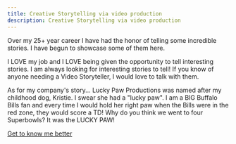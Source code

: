 ```yaml
---
title: Creative Storytelling via video production
description: Creative Storytelling via video production
---
```


Over my 25+ year career I have had the honor of telling some incredible stories. I have begun to showcase some of them here.

I LOVE my job and I LOVE being given the opportunity to tell interesting stories. I am always looking for interesting stories to tell! If you know of anyone needing a Video Storyteller, I would love to talk with them.

As for my company's story... Lucky Paw Productions was named after my childhood dog, Kristie. I swear she had a "lucky paw". I am a BIG Buffalo Bills fan and every time I would hold her right paw when the Bills were in the red zone, they would score a TD! Why do you think we went to four Superbowls? It was the LUCKY PAW!

[Get to know me better](/about "Get to know me better")
